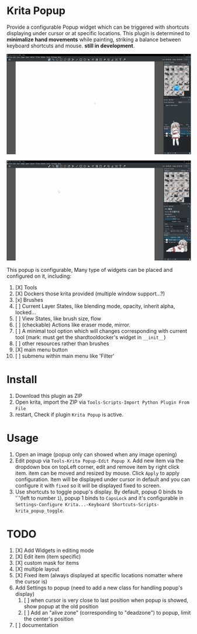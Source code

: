# Krita Popup

Provide a configurable Popup widget which can be triggered with shortcuts displaying under cursor or at specific locations. This plugin is determined to **minimalize hand movements** while painting, striking a balance between keyboard shortcuts and mouse. **still in development**.

![](./intro_0.gif)

![](./intro_1.gif)

This popup is configurable, Many type of widgets can be placed and configured on it, including:

1. [X] Tools
2. [X] Dockers those krita provided (multiple window support...?)
3. [x] Brushes
4. [ ] Current Layer States, like blending mode, opacity, inherit alpha, locked...
5. [ ] View States, like brush size, flow
6. [ ] (checkable) Actions like eraser mode, mirror.
7. [ ] A minimal tool option which will changes corresponding with current tool (mark: must get the shardtooldocker's widget in `__init__`)
8. [ ] other resources rather than brushes
9.  [X] main menu button
10. [ ] submenu within main menu like 'Filter'

# Install

1. Download this plugin as ZIP
2. Open krita, import the ZIP via `Tools-Scripts-Import Python Plugin From File`
3. restart, Check if plugin `Krita Popup` is active.

# Usage

1. Open an image (popup only can showed when any image opening)
2. Edit popup via `Tools-Krita Popup-Edit Popup X`. Add new item via the dropdown box on topLeft corner, edit and remove item by right click item. item can be moved and resized by mouse. Click `Apply` to apply configuration. Item will be displayed under cursor in default and you can configure it with `fixed` so it will be displayed fixed to screen.
3. Use shortcuts to toggle popup's display. By default, popup 0 binds to '\`'(left to number `1`), popup 1 binds to `CapsLock` and it's configurable in `Settings-Configure Krita...-Keyboard Shortcuts-Scripts-krita_popup_toggle`.

# TODO

1. [X] Add Widgets in editing mode
2. [X] Edit item (item specific)
3. [X] custom mask for items
4. [X] multiple layout 
5. [X] Fixed item (always displayed at specific locations nomatter where the cursor is)
6. Add Settings to popup (need to add a new class for handling popup's display)
   1. [ ] when cursor is very close to last position when popup is showed, show popup at the old position
   2. [ ] Add an "alive zone" (corresponding to "deadzone") to popup, limit the center's position
7. [ ] documentation
